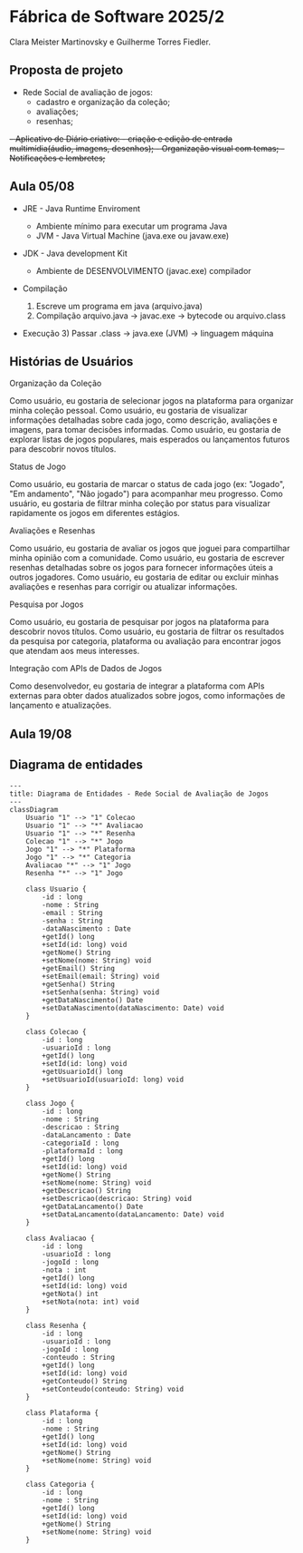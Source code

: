 # Fábrica de Software 2025/2
Clara Meister Martinovsky e Guilherme Torres Fiedler.

## Proposta de projeto 
- Rede Social de avaliação de jogos: 
	- cadastro e organização da coleção; 
	- avaliações;
 	- resenhas; 
	
<s>
- Aplicativo de Diário criativo: 
	- criação e edição de entrada multimídia(áudio, imagens, desenhos); 
	- Organização visual com temas; 
	- Notificações e lembretes; 
</s>

## Aula 05/08
- JRE - Java Runtime Enviroment
	- Ambiente mínimo para executar um programa Java
	- JVM - Java Virtual Machine (java.exe ou javaw.exe)

- JDK - Java development Kit
	- Ambiente de DESENVOLVIMENTO (javac.exe) compilador


- Compilação
	1) Escreve um programa em java (arquivo.java)
	2) Compilação arquivo.java -> javac.exe -> bytecode ou arquivo.class
- Execução
	3) Passar .class -> java.exe (JVM) -> linguagem máquina

## Histórias de Usuários
Organização da Coleção

Como usuário, eu gostaria de selecionar jogos na plataforma para organizar minha coleção pessoal.
Como usuário, eu gostaria de visualizar informações detalhadas sobre cada jogo, como descrição, avaliações e imagens, para tomar decisões informadas.
Como usuário, eu gostaria de explorar listas de jogos populares, mais esperados ou lançamentos futuros para descobrir novos títulos.

Status de Jogo

Como usuário, eu gostaria de marcar o status de cada jogo (ex: "Jogado", "Em andamento", "Não jogado") para acompanhar meu progresso.
Como usuário, eu gostaria de filtrar minha coleção por status para visualizar rapidamente os jogos em diferentes estágios.

Avaliações e Resenhas

Como usuário, eu gostaria de avaliar os jogos que joguei para compartilhar minha opinião com a comunidade.
Como usuário, eu gostaria de escrever resenhas detalhadas sobre os jogos para fornecer informações úteis a outros jogadores.
Como usuário, eu gostaria de editar ou excluir minhas avaliações e resenhas para corrigir ou atualizar informações.

Pesquisa por Jogos

Como usuário, eu gostaria de pesquisar por jogos na plataforma para descobrir novos títulos.
Como usuário, eu gostaria de filtrar os resultados da pesquisa por categoria, plataforma ou avaliação para encontrar jogos que atendam aos meus interesses.

Integração com APIs de Dados de Jogos

Como desenvolvedor, eu gostaria de integrar a plataforma com APIs externas para obter dados atualizados sobre jogos, como informações de lançamento e atualizações.

## Aula 19/08
## Diagrama de entidades


```mermaid
---
title: Diagrama de Entidades - Rede Social de Avaliação de Jogos
---
classDiagram
    Usuario "1" --> "1" Colecao
    Usuario "1" --> "*" Avaliacao
    Usuario "1" --> "*" Resenha
    Colecao "1" --> "*" Jogo
    Jogo "1" --> "*" Plataforma
    Jogo "1" --> "*" Categoria
    Avaliacao "*" --> "1" Jogo
    Resenha "*" --> "1" Jogo

    class Usuario {
        -id : long
        -nome : String
        -email : String
        -senha : String
        -dataNascimento : Date
        +getId() long
        +setId(id: long) void
        +getNome() String
        +setNome(nome: String) void
        +getEmail() String
        +setEmail(email: String) void
        +getSenha() String
        +setSenha(senha: String) void
        +getDataNascimento() Date
        +setDataNascimento(dataNascimento: Date) void
    }

    class Colecao {
        -id : long
        -usuarioId : long
        +getId() long
        +setId(id: long) void
        +getUsuarioId() long
        +setUsuarioId(usuarioId: long) void
    }

    class Jogo {
        -id : long
        -nome : String
        -descricao : String
        -dataLancamento : Date
        -categoriaId : long
        -plataformaId : long
        +getId() long
        +setId(id: long) void
        +getNome() String
        +setNome(nome: String) void
        +getDescricao() String
        +setDescricao(descricao: String) void
        +getDataLancamento() Date
        +setDataLancamento(dataLancamento: Date) void
    }

    class Avaliacao {
        -id : long
        -usuarioId : long
        -jogoId : long
        -nota : int
        +getId() long
        +setId(id: long) void
        +getNota() int
        +setNota(nota: int) void
    }

    class Resenha {
        -id : long
        -usuarioId : long
        -jogoId : long
        -conteudo : String
        +getId() long
        +setId(id: long) void
        +getConteudo() String
        +setConteudo(conteudo: String) void
    }

    class Plataforma {
        -id : long
        -nome : String
        +getId() long
        +setId(id: long) void
        +getNome() String
        +setNome(nome: String) void
    }

    class Categoria {
        -id : long
        -nome : String
        +getId() long
        +setId(id: long) void
        +getNome() String
        +setNome(nome: String) void
    }
```    
